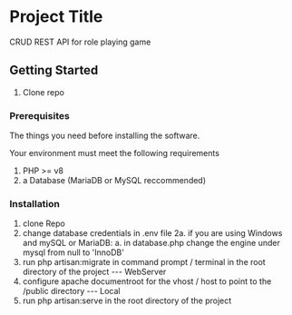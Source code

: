 # Project Title

CRUD REST API for role playing game

## Getting Started

1. Clone repo 

### Prerequisites

The things you need before installing the software.

Your environment must meet the following requirements
1. PHP >= v8
2. a Database (MariaDB or MySQL reccommended)

### Installation

1. clone Repo
2. change database credentials in .env file
2a. if you are using Windows and mySQL or MariaDB: 
   a. in database.php change the engine under mysql from null to 'InnoDB' 
2. run php artisan:migrate in command prompt / terminal in the root directory of the project
--- WebServer
3. configure apache documentroot for the vhost / host to point to the /public directory
--- Local
3. run php artisan:serve in the root directory of the project
